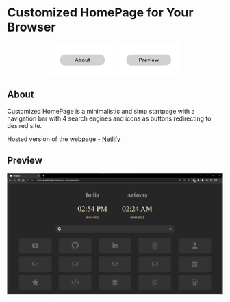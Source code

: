 <h1>Customized HomePage for Your Browser</h1>

<p align="center">
  <a href="#About"><img src="readmesrc/about.png" width="30%"></a>
  <a href="#Preview"><img src="readmesrc/preview.png" width="30%"></a>
</p>

## About
Customized HomePage is a minimalistic and simp startpage with a navigation bar with 4 search engines and icons as buttons redirecting to desired site.
<p> Hosted version of the webpage - <a href="https://bejewelled-seahorse-46f268.netlify.app/">Netlify</a></p>

## Preview
<img src="readmesrc/ss.png">







